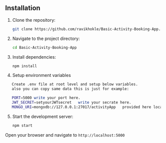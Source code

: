 
## Installation

1. Clone the repository:
    ```bash
    git clone https://github.com/ravikhokle/Basic-Activity-Booking-App.git
    ```
2. Navigate to the project directory:
    ```bash
    cd Basic-Activity-Booking-App
    ```
3. Install dependencies:
    ```bash
    npm install
    ```
4. Setup environment variables
```bash
   Create .env file at root level and setup below variables.
   also you can copy same data this is just for example:

   PORT=5000 write your port here.
   JWT_SECRET=setyourJWTsecret   write your secrate here.
   MONGO_URI=mongodb://127.0.0.1:27017/activityApp   provided here local or mongodb Atlas URL.
```

5. Start the development server:
    ```bash
    npm start
    ```

Open your browser and navigate to `http://localhost:5000` 

